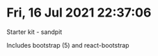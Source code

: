 Fri, 16 Jul 2021 22:37:06
=========================

Starter kit - sandpit

Includes bootstrap (5) and react-bootstrap







